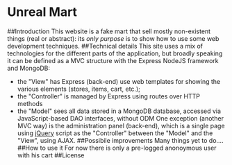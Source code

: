 # Unreal Mart
##Introduction
This website is a fake mart that sell mostly non-existent things (real or abstract): its _only purpose_ is to show how to use some web development techniques.
##Technical details
This site uses a mix of technologies for the different parts of the application, but broadly speaking it can be defined as a MVC structure with the Express NodeJS framework and MongoDB:
* the "View" has Express (back-end) use web templates for showing the various elements (stores, items, cart, etc.);
* the "Controller" is managed by Express using routes over HTTP methods
* the "Model" sees  all data stored in a MongoDB database, accessed via JavaScript-based DAO interfaces, without ODM
One exception (another MVC way) is the administration panel (back-end), which is a single page using [jQuery](http://jquery.com/) script as the "Controller" between the "Model" and the "View", using AJAX.
##Possibile improvements
Many things yet to do....
##How to use it
For now there is only a pre-logged anonoymous user with his cart
##License